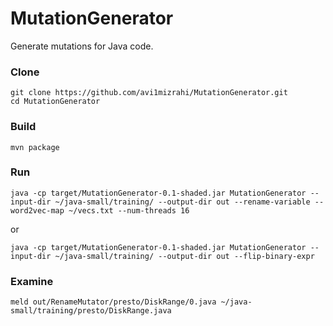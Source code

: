 # MutationGenerator
Generate mutations for Java code.

### Clone
```
git clone https://github.com/avi1mizrahi/MutationGenerator.git
cd MutationGenerator
```
### Build
```
mvn package
```
### Run
```
java -cp target/MutationGenerator-0.1-shaded.jar MutationGenerator --input-dir ~/java-small/training/ --output-dir out --rename-variable --word2vec-map ~/vecs.txt --num-threads 16
```
or
```
java -cp target/MutationGenerator-0.1-shaded.jar MutationGenerator --input-dir ~/java-small/training/ --output-dir out --flip-binary-expr
```
### Examine
```
meld out/RenameMutator/presto/DiskRange/0.java ~/java-small/training/presto/DiskRange.java
```
